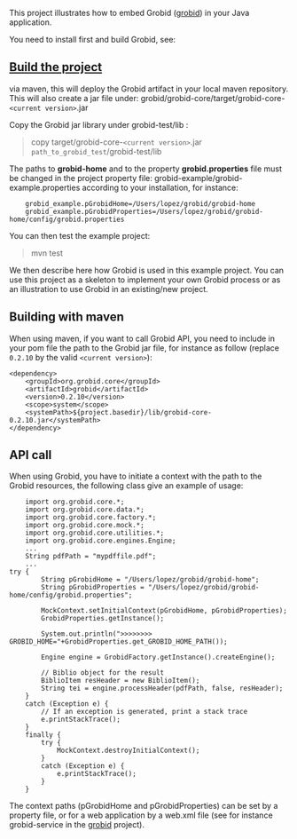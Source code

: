 This project illustrates how to embed Grobid ([grobid](https://raw.github.com/kermitt2/grobid)) in your Java application. 

You need to install first and build Grobid, see:  
## [Build the project](https://github.com/kermitt2/grobid/wiki/Build-the-project)

via maven, this will deploy the Grobid artifact in your local maven repository. This will also create a jar file under: grobid/grobid-core/target/grobid-core-`<current version>`.jar

Copy the Grobid jar library under grobid-test/lib :

> copy target/grobid-core-`<current version>`.jar `path_to_grobid_test`/grobid-test/lib

The paths to __grobid-home__ and to the property __grobid.properties__ file must be changed in the project property file:  grobid-example/grobid-example.properties according to your installation, for instance: 

		grobid_example.pGrobidHome=/Users/lopez/grobid/grobid-home
		grobid_example.pGrobidProperties=/Users/lopez/grobid/grobid-home/config/grobid.properties

You can then test the example project:

> mvn test

We then describe here how Grobid is used in this example project. You can use this project as a skeleton to implement your own Grobid process or as an illustration to use Grobid in an existing/new project. 

## Building with maven

When using maven, if you want to call Grobid API, you need to include in your pom file the path to the Grobid jar file, for instance as follow (replace `0.2.10` by the valid `<current version>`):

	<dependency>
	    <groupId>org.grobid.core</groupId>
	    <artifactId>grobid</artifactId>
	    <version>0.2.10</version>
	    <scope>system</scope>
	    <systemPath>${project.basedir}/lib/grobid-core-0.2.10.jar</systemPath>
	</dependency>

## API call

When using Grobid, you have to initiate a context with the path to the Grobid resources, the following class give an example of usage:

        import org.grobid.core.*;
        import org.grobid.core.data.*;
        import org.grobid.core.factory.*;
        import org.grobid.core.mock.*;
        import org.grobid.core.utilities.*;
        import org.grobid.core.engines.Engine;
        ...
        String pdfPath = "mypdffile.pdf";
        ...
	try {
			String pGrobidHome = "/Users/lopez/grobid/grobid-home";
			String pGrobidProperties = "/Users/lopez/grobid/grobid-home/config/grobid.properties";

			MockContext.setInitialContext(pGrobidHome, pGrobidProperties);		
			GrobidProperties.getInstance();

			System.out.println(">>>>>>>> GROBID_HOME="+GrobidProperties.get_GROBID_HOME_PATH());

			Engine engine = GrobidFactory.getInstance().createEngine();

			// Biblio object for the result
			BiblioItem resHeader = new BiblioItem();
			String tei = engine.processHeader(pdfPath, false, resHeader);
		} 
		catch (Exception e) {
			// If an exception is generated, print a stack trace
			e.printStackTrace();
		} 
		finally {
			try {
				MockContext.destroyInitialContext();
			} 
			catch (Exception e) {
				e.printStackTrace();
			}
		}

The context paths (pGrobidHome and pGrobidProperties) can be set by a property file, or for a web application by a web.xml file (see for instance grobid-service in the [grobid](https://raw.github.com/kermitt2/grobid) project).



